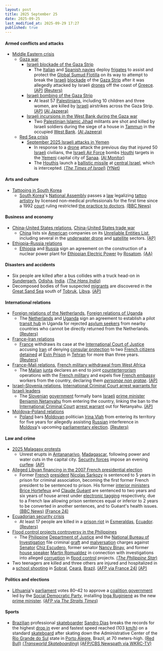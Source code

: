 ```yaml
---
layout: post
title: 2025 September 25
date: 2025-09-25
last_modified_at: 2025-09-29 17:27
published: true
---
```



#### Armed conflicts and attacks

* [Middle Eastern crisis](https://en.wikipedia.org/wiki/Middle_Eastern_crisis_%282023-present%29 "Middle Eastern crisis (2023-present)")
  * [Gaza war](https://en.wikipedia.org/wiki/Gaza_war "Gaza war")
    * [Israeli blockade of the Gaza Strip](https://en.wikipedia.org/wiki/Israeli_blockade_of_the_Gaza_Strip "Israeli blockade of the Gaza Strip")
      * The [Italian](https://en.wikipedia.org/wiki/Italian_Navy "Italian Navy") and [Spanish navies](https://en.wikipedia.org/wiki/Spanish_Navy "Spanish Navy") deploy [frigates](https://en.wikipedia.org/wiki/Frigate "Frigate") to assist and protect the [Global Sumud Flotilla](https://en.wikipedia.org/wiki/Global_Sumud_Flotilla "Global Sumud Flotilla") on its way to attempt to break the [Israeli](https://en.wikipedia.org/wiki/Israeli_Defence_Forces "Israeli Defence Forces") [blockade](https://en.wikipedia.org/wiki/Blockade "Blockade") of the [Gaza Strip](https://en.wikipedia.org/wiki/Gaza_Strip "Gaza Strip") after it was allegedly attacked by Israeli [drones](https://en.wikipedia.org/wiki/Drone_warfare "Drone warfare") off the coast of [Greece](https://en.wikipedia.org/wiki/Greece "Greece"). [(AP)](https://apnews.com/article/israel-palestinians-gaza-flotilla-activists-5e7e0e22b2813f00a0b907fae84f9284) [(Reuters)](https://www.reuters.com/world/middle-east/italy-sends-second-navy-ship-escort-gaza-aid-flotilla-2025-09-25/)
    * [Israeli bombing of the Gaza Strip](https://en.wikipedia.org/wiki/Israeli_bombing_of_the_Gaza_Strip "Israeli bombing of the Gaza Strip")
      * At least 57 [Palestinians](https://en.wikipedia.org/wiki/Palestinians "Palestinians"), including 10 children and three women, are killed by [Israeli](https://en.wikipedia.org/wiki/Israel "Israel") airstrikes across the Gaza Strip. [(AP)](https://apnews.com/article/israel-palestinians-hamas-war-news-unga-macron-09-25-2025-a92c883b97b73a2d81e064c9d12589f1) [(Al Jazeera)](https://www.aljazeera.com/news/liveblog/2025/9/25/live-israel-bombs-family-home-in-gaza-with-children-among-11-killed)
    * [Israeli incursions in the West Bank during the Gaza war](https://en.wikipedia.org/wiki/Israeli_incursions_in_the_West_Bank_during_the_Gaza_war "Israeli incursions in the West Bank during the Gaza war")
      * Two [Palestinian Islamic Jihad](https://en.wikipedia.org/wiki/Palestinian_Islamic_Jihad "Palestinian Islamic Jihad") militants are shot and killed by Israeli soldiers during the siege of a house in [Tammun](https://en.wikipedia.org/wiki/Tammun "Tammun") in the occupied [West Bank](https://en.wikipedia.org/wiki/West_Bank "West Bank"). [(Al Jazeera)](https://www.aljazeera.com/news/liveblog/2025/9/25/live-israel-bombs-family-home-in-gaza-with-children-among-11-killed?update=3981285)
  * [Red Sea crisis](https://en.wikipedia.org/wiki/Red_Sea_crisis "Red Sea crisis")
    * [September 2025 Israeli attacks in Yemen](https://en.wikipedia.org/wiki/September_2025_Israeli_attacks_in_Yemen "September 2025 Israeli attacks in Yemen")
      * In response to a [drone](https://en.wikipedia.org/wiki/Drone_warfare "Drone warfare") attack the previous day that injured 50 [Israeli](https://en.wikipedia.org/wiki/Israelis "Israelis") civilians, the [Israeli Air Force](https://en.wikipedia.org/wiki/Israeli_Air_Force "Israeli Air Force") bombs [Houthi](https://en.wikipedia.org/wiki/Houthis "Houthis") targets in the [Yemeni](https://en.wikipedia.org/wiki/Yemen "Yemen") capital city of [Sanaa](https://en.wikipedia.org/wiki/Sanaa "Sanaa"). [(Al Monitor)](https://www.al-monitor.com/originals/2025/09/israel-strikes-yemens-sanaa-day-after-eilat-drone-attack-houthi-run-tv-says)
      * The [Houthis](https://en.wikipedia.org/wiki/Houthis "Houthis") launch a [ballistic missile](https://en.wikipedia.org/wiki/Ballistic_missile "Ballistic missile") at [central Israel](https://en.wikipedia.org/wiki/Central_Israel "Central Israel"), which is intercepted. [(*The Times of Israel*)](https://www.timesofisrael.com/liveblog_entry/idf-says-houthi-missile-intercepted-no-reports-of-injuries-or-damage/) [(YNet)](https://www.ynetnews.com/article/h17rszq2xx)

#### Arts and culture

* [Tattooing in South Korea](https://en.wikipedia.org/wiki/Tattooing_in_South_Korea "Tattooing in South Korea")
  * [South Korea](https://en.wikipedia.org/wiki/South_Korea "South Korea")'s [National Assembly](https://en.wikipedia.org/wiki/National_Assembly_%28South_Korea%29 "National Assembly (South Korea)") passes a [law](https://en.wikipedia.org/wiki/Law_of_South_Korea "Law of South Korea") legalizing [tattoo artistry](https://en.wikipedia.org/wiki/Tattoo_artist "Tattoo artist") by licensed non-medical professionals for the first time since a 1992 [court](https://en.wikipedia.org/wiki/Supreme_Court_of_Korea "Supreme Court of Korea") ruling restricted [the practice to doctors](https://en.wikipedia.org/wiki/Medical_tattoo "Medical tattoo"). [(BBC News)](https://www.bbc.com/news/articles/cp8jz0vrrp4o)

#### Business and economy

* [China–United States relations](https://en.wikipedia.org/wiki/China%E2%80%93United_States_relations "China–United States relations"), [China–United States trade war](https://en.wikipedia.org/wiki/China%E2%80%93United_States_trade_war "China–United States trade war")
  * [China](https://en.wikipedia.org/wiki/China "China") lists six [American](https://en.wikipedia.org/wiki/United_States "United States") companies on its [Unreliable Entities List](https://en.wikipedia.org/wiki/Unreliable_Entities_List "Unreliable Entities List"), including several in the [underwater drone](https://en.wikipedia.org/wiki/Unmanned_underwater_vehicle "Unmanned underwater vehicle") and [satellite](https://en.wikipedia.org/wiki/Space_industry "Space industry") sectors. [(AP)](https://apnews.com/article/china-us-trade-sanctions-a76e4e0890e126dd77d56dc4b17dddbe)
* [Ethiopia–Russia relations](https://en.wikipedia.org/wiki/Ethiopia%E2%80%93Russia_relations "Ethiopia–Russia relations")
  * [Ethiopia](https://en.wikipedia.org/wiki/Ethiopia "Ethiopia") and [Russia](https://en.wikipedia.org/wiki/Russia "Russia") sign an agreement on the construction of a nuclear power plant for [Ethiopian Electric Power](https://en.wikipedia.org/wiki/Ethiopian_Electric_Power "Ethiopian Electric Power") by [Rosatom](https://en.wikipedia.org/wiki/Rosatom "Rosatom"). [(AA)](https://www.aa.com.tr/en/world/russia-ethiopia-sign-action-plan-on-nuclear-power-project/3699303)

#### Disasters and accidents

* Six people are killed after a bus collides with a truck head-on in [Sundergarh](https://en.wikipedia.org/wiki/Sundergarh "Sundergarh"), [Odisha](https://en.wikipedia.org/wiki/Odisha "Odisha"), [India](https://en.wikipedia.org/wiki/India "India"). [(*The Hans India*)](https://www.thehansindia.com/news/national/six-die-in-bus-truck-crash-in-sundargarh-1009674)
* Decomposed bodies of five suspected [migrants](https://en.wikipedia.org/wiki/Mediterranean_Sea_migrant_smuggling "Mediterranean Sea migrant smuggling") are discovered in the [Great Sand Sea](https://en.wikipedia.org/wiki/Great_Sand_Sea "Great Sand Sea") south of [Tobruk](https://en.wikipedia.org/wiki/Tobruk "Tobruk"), [Libya](https://en.wikipedia.org/wiki/Libya "Libya"). [(AP)](https://apnews.com/article/libya-migrant-desert-death-remains-1279b00dc52a0dc509e3c78b03af942b)

#### International relations

* [Foreign relations of the Netherlands](https://en.wikipedia.org/wiki/Foreign_relations_of_the_Netherlands "Foreign relations of the Netherlands"), [Foreign relations of Uganda](https://en.wikipedia.org/wiki/Foreign_relations_of_Uganda "Foreign relations of Uganda")
  * The [Netherlands](https://en.wikipedia.org/wiki/Netherlands "Netherlands") and [Uganda](https://en.wikipedia.org/wiki/Uganda "Uganda") sign an agreement to establish a pilot [transit hub](https://en.wikipedia.org/wiki/Transit_hub "Transit hub") in Uganda for rejected [asylum seekers](https://en.wikipedia.org/wiki/Asylum_seeker "Asylum seeker") from nearby countries who cannot be directly returned from the Netherlands. [(Reuters)](https://www.reuters.com/world/africa/netherlands-uganda-sign-letter-intent-return-hub-deal-rejected-asylum-seekers-2025-09-25/)
* [France–Iran relations](https://en.wikipedia.org/wiki/France%E2%80%93Iran_relations "France–Iran relations")
  * [France](https://en.wikipedia.org/wiki/France "France") withdraws its case at the [International Court of Justice](https://en.wikipedia.org/wiki/International_Court_of_Justice "International Court of Justice") accusing [Iran](https://en.wikipedia.org/wiki/Iran "Iran") of denying [consular protection](https://en.wikipedia.org/wiki/Consular_protection "Consular protection") to two [French citizens](https://en.wikipedia.org/wiki/French_people "French people") [detained](https://en.wikipedia.org/wiki/List_of_foreign_nationals_detained_in_Iran "List of foreign nationals detained in Iran") at [Evin Prison](https://en.wikipedia.org/wiki/Evin_Prison "Evin Prison") in [Tehran](https://en.wikipedia.org/wiki/Tehran "Tehran") for more than three years. [(Reuters)](https://www.reuters.com/world/middle-east/france-drops-world-court-case-against-iran-over-detained-citizens-2025-09-25/)
* [France–Mali relations](https://en.wikipedia.org/wiki/France%E2%80%93Mali_relations "France–Mali relations"), [French military withdrawal from West Africa](https://en.wikipedia.org/wiki/French_military_withdrawal_from_West_Africa_%282022%E2%80%93present%29 "French military withdrawal from West Africa (2022–present)")
  * The [Malian](https://en.wikipedia.org/wiki/Mali "Mali") [junta](https://en.wikipedia.org/wiki/Government_of_Mali "Government of Mali") declares an end to joint [counterterrorism](https://en.wikipedia.org/wiki/Counterterrorism "Counterterrorism") operations with the [French military](https://en.wikipedia.org/wiki/French_military "French military") and expels five [French embassy](https://en.wikipedia.org/wiki/Diplomatic_missions_of_France "Diplomatic missions of France") workers from the country, declaring them *[personae non gratae](https://en.wikipedia.org/wiki/Persona_non_grata "Persona non grata")*. [(AP)](https://apnews.com/article/mali-france-intelligence-services-diplomacy-embassy-d5540b8380dc37eb40699cbf61f66ec0)
* [Israel–Slovenia relations](https://en.wikipedia.org/wiki/Israel%E2%80%93Slovenia_relations "Israel–Slovenia relations"), [International Criminal Court arrest warrants for Israeli leaders](https://en.wikipedia.org/wiki/International_Criminal_Court_arrest_warrants_for_Israeli_leaders "International Criminal Court arrest warrants for Israeli leaders")
  * The [Slovenian](https://en.wikipedia.org/wiki/Slovenia "Slovenia") [government](https://en.wikipedia.org/wiki/Government_of_Slovenia "Government of Slovenia") formally bans [Israeli](https://en.wikipedia.org/wiki/Israel "Israel") [prime minister](https://en.wikipedia.org/wiki/Prime_Minister_of_Israel "Prime Minister of Israel") [Benjamin Netanyahu](https://en.wikipedia.org/wiki/Benjamin_Netanyahu "Benjamin Netanyahu") from entering the country, linking the ban to the [International Criminal Court](https://en.wikipedia.org/wiki/International_Criminal_Court "International Criminal Court") [arrest warrant](https://en.wikipedia.org/wiki/Arrest_warrant "Arrest warrant") out for Netanyahu. [(AP)](https://apnews.com/article/slovenia-israel-travel-ban-benjamin-32f77e2f2657fbfd82af7a2b632f2cc0)
* [Moldova–Poland relations](https://en.wikipedia.org/wiki/Moldova%E2%80%93Poland_relations "Moldova–Poland relations")
  * [Poland](https://en.wikipedia.org/wiki/Poland "Poland") bars [Moldovan](https://en.wikipedia.org/wiki/Moldovans "Moldovans") politician [Irina Vlah](https://en.wikipedia.org/wiki/Irina_Vlah "Irina Vlah") from entering its territory for five years for allegedly assisting [Russian](https://en.wikipedia.org/wiki/Russia "Russia") interference in [Moldova](https://en.wikipedia.org/wiki/Moldova "Moldova")'s upcoming [parliamentary election](https://en.wikipedia.org/wiki/2025_Moldovan_parliamentary_election "2025 Moldovan parliamentary election"). [(Reuters)](https://www.reuters.com/world/poland-bans-pro-russian-moldovan-politician-irina-vlah-territory-2025-09-25/)

#### Law and crime

* [2025 Malagasy protests](https://en.wikipedia.org/wiki/2025_Malagasy_protests "2025 Malagasy protests")
  * Unrest erupts in [Antananarivo](https://en.wikipedia.org/wiki/Antananarivo "Antananarivo"), [Madagascar](https://en.wikipedia.org/wiki/Madagascar "Madagascar"), following power and water cuts in the capital city. [Security forces](https://en.wikipedia.org/wiki/Law_enforcement_in_Madagascar "Law enforcement in Madagascar") impose an evening [curfew](https://en.wikipedia.org/wiki/Curfew "Curfew"). [(AP)](https://apnews.com/article/madagascar-protests-curfew-electricity-water-0225f744e674220649fc5a0520cdfcfd)
* [Alleged Libyan financing in the 2007 French presidential election](https://en.wikipedia.org/wiki/Alleged_Libyan_financing_in_the_2007_French_presidential_election "Alleged Libyan financing in the 2007 French presidential election")
  * Former [French](https://en.wikipedia.org/wiki/France "France") [president](https://en.wikipedia.org/wiki/President_of_France "President of France") [Nicolas Sarkozy](https://en.wikipedia.org/wiki/Nicolas_Sarkozy "Nicolas Sarkozy") is sentenced to 5 years in prison for criminal association, becoming the first former French president to be sentenced to prison. His former [interior ministers](https://en.wikipedia.org/wiki/Minister_of_the_Interior_%28France%29 "Minister of the Interior (France)") [Brice Hortefeux](https://en.wikipedia.org/wiki/Brice_Hortefeux "Brice Hortefeux") and [Claude Guéant](https://en.wikipedia.org/wiki/Claude_Gu%C3%A9ant "Claude Guéant") are sentenced to two years and six years of house arrest under [electronic tagging](https://en.wikipedia.org/wiki/Electronic_tagging "Electronic tagging") respectively, due to a French law allowing prison sentences equal or inferior to 2 years to be converted in another sentences, and to Guéant's health issues. [(BBC News)](https://www.bbc.com/news/articles/cp98kepmj9lo) [(France 24)](https://www.france24.com/en/live-news/20250925-france-s-sarkozy-set-to-learn-fate-in-libya-case)
* [Ecuadorian security crisis](https://en.wikipedia.org/wiki/Ecuadorian_security_crisis "Ecuadorian security crisis")
  * At least 17 people are killed in a [prison riot](https://en.wikipedia.org/wiki/Prison_riot "Prison riot") in [Esmeraldas](https://en.wikipedia.org/wiki/Esmeraldas%2C_Ecuador "Esmeraldas, Ecuador"), [Ecuador](https://en.wikipedia.org/wiki/Ecuador "Ecuador"). [(Reuters)](https://www.reuters.com/world/americas/ecuador-prison-riot-leaves-least-17-dead-2025-09-25/)
* [Flood control projects controversy in the Philippines](https://en.wikipedia.org/wiki/Flood_control_projects_controversy_in_the_Philippines "Flood control projects controversy in the Philippines")
  * The [Philippine](https://en.wikipedia.org/wiki/Philippine "Philippine") [Department of Justice](https://en.wikipedia.org/wiki/Department_of_Justice_%28Philippines%29 "Department of Justice (Philippines)") and the [National Bureau of Investigation](https://en.wikipedia.org/wiki/National_Bureau_of_Investigation_%28Philippines%29 "National Bureau of Investigation (Philippines)") file criminal [graft](https://en.wikipedia.org/wiki/Graft_%28politics%29 "Graft (politics)") and [malversation](https://en.wikipedia.org/wiki/Malversation "Malversation") charges against [Senator](https://en.wikipedia.org/wiki/Senate_of_the_Philippines "Senate of the Philippines") [Chiz Escudero](https://en.wikipedia.org/wiki/Chiz_Escudero "Chiz Escudero"), former senator [Nancy Binay](https://en.wikipedia.org/wiki/Nancy_Binay "Nancy Binay"), and former [house speaker](https://en.wikipedia.org/wiki/Speaker_of_the_House_of_Representatives_of_the_Philippines "Speaker of the House of Representatives of the Philippines") [Martin Romualdez](https://en.wikipedia.org/wiki/Martin_Romualdez "Martin Romualdez") in connection with investigations into alleged [corruption](https://en.wikipedia.org/wiki/Corruption_in_the_Philippines "Corruption in the Philippines") in [flood control](https://en.wikipedia.org/wiki/Flood_control "Flood control") projects. [(*The Philippine Star*)](https://www.philstar.com/headlines/2025/09/25/2475386/nbi-seeks-malversation-raps-escudero-binay-romualdez)
* Two teenagers are killed and three others are injured and hospitalized in a [school shooting](https://en.wikipedia.org/wiki/School_shooting "School shooting") in [Sobral](https://en.wikipedia.org/wiki/Sobral%2C_Cear%C3%A1 "Sobral, Ceará"), [Ceará](https://en.wikipedia.org/wiki/Cear%C3%A1 "Ceará"), [Brazil](https://en.wikipedia.org/wiki/Brazil "Brazil"). [(AFP via France 24)](https://www.france24.com/en/live-news/20250925-two-teens-killed-in-shooting-at-brazil-school) [(AP)](https://apnews.com/article/brazil-school-fatal-shooting-ceara-sobral-49424502f7b84fc7ceba27ef93e5754a)

#### Politics and elections

* [Lithuania](https://en.wikipedia.org/wiki/Lithuania "Lithuania")'s [parliament](https://en.wikipedia.org/wiki/Seimas "Seimas") votes 80–42 to approve a [coalition government](https://en.wikipedia.org/wiki/Coalition_government "Coalition government") led by the [Social Democratic Party](https://en.wikipedia.org/wiki/Social_Democratic_Party_of_Lithuania "Social Democratic Party of Lithuania"), installing [Inga Ruginienė](https://en.wikipedia.org/wiki/Inga_Ruginien%C4%97 "Inga Ruginienė") as the new [prime minister](https://en.wikipedia.org/wiki/Prime_Minister_of_Lithuania "Prime Minister of Lithuania"). [(AFP via *The Straits Times*)](https://www.straitstimes.com/world/europe/lithuania-appoints-pro-ukraine-government)

#### Sports

* [Brazilian](https://en.wikipedia.org/wiki/Brazil "Brazil") professional [skateboarder](https://en.wikipedia.org/wiki/Skateboarding "Skateboarding") [Sandro Dias](https://en.wikipedia.org/wiki/Sandro_Dias "Sandro Dias") breaks the records for the highest [drop in](https://en.wikipedia.org/wiki/Dropping_in "Dropping in") ever and fastest speed reached (103 [km/h](https://en.wikipedia.org/wiki/Kilometers_per_hour "Kilometers per hour")) on a standard [skateboard](https://en.wikipedia.org/wiki/Skateboard "Skateboard") after skating down the Administrative Center of the [Rio Grande do Sul](https://en.wikipedia.org/wiki/Rio_Grande_do_Sul "Rio Grande do Sul") state in [Porto Alegre](https://en.wikipedia.org/wiki/Porto_Alegre "Porto Alegre"), Brazil, at 70 meters-high. [(Red Bull)](https://www.youtube.com/live/bZHZNsqNLzk?si=vDXH_DjhJqHK6Wol) [(*Transworld Skateboarding*)](https://www.skateboarding.com/news/sandro-dias-breaks-2-world-records-on-the-worlds-biggest-ramp) [(AFP/CBS Newspath via WKRC-TV)](https://local12.com/news/nation-world/centro-administrativo-fernando-ferrari-red-bull-sandro-dias-pro-skateboarder-sets-2-world-records-with-daring-stunt-hits-64-mph-on-descent-prada-possibility-dream-sports-tony-hawk-pro-tagging-cincinnati-seventy-meter-drop-stunt-dangerous-human-interest)
